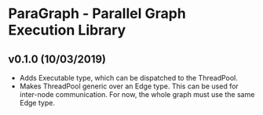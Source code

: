 # ParaGraph - Parallel Graph Execution Library

## v0.1.0 (10/03/2019)
- Adds Executable type, which can be dispatched to the ThreadPool.
- Makes ThreadPool generic over an Edge type. This can be used for inter-node communication. For now, the whole graph must use the same Edge type.
